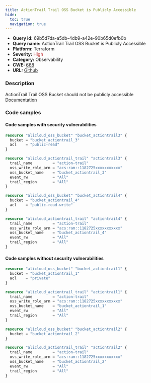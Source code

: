 ```yaml
---
title: ActionTrail Trail OSS Bucket is Publicly Accessible
hide:
  toc: true
  navigation: true
---
```


<style>
  .highlight .hll {
    background-color: #ff171742;
  }
  .md-content {
    max-width: 1100px;
    margin: 0 auto;
  }
</style>

-   **Query id:** 69b5d7da-a5db-4db9-a42e-90b65d0efb0b
-   **Query name:** ActionTrail Trail OSS Bucket is Publicly Accessible
-   **Platform:** Terraform
-   **Severity:** <span style="color:#bb2124">High</span>
-   **Category:** Observability
-   **CWE:** <a href="https://cwe.mitre.org/data/definitions/668.html" onclick="newWindowOpenerSafe(event, 'https://cwe.mitre.org/data/definitions/668.html')">668</a>
-   **URL:** [Github](https://github.com/Checkmarx/kics/tree/master/assets/queries/terraform/alicloud/actiontrail_trail_oss_bucket_is_publicly_accessible)

### Description
ActionTrail Trail OSS Bucket should not be publicly accessible<br>
[Documentation](https://registry.terraform.io/providers/aliyun/alicloud/latest/docs/resources/actiontrail_trail)

### Code samples
#### Code samples with security vulnerabilities
```tf title="Positive test num. 1 - tf file" hl_lines="3"
resource "alicloud_oss_bucket" "bucket_actiontrail3" {
  bucket = "bucket_actiontrail_3"
  acl    = "public-read"
}

resource "alicloud_actiontrail_trail" "actiontrail3" {
  trail_name         = "action-trail"
  oss_write_role_arn = "acs:ram::1182725xxxxxxxxxxx"
  oss_bucket_name    = "bucket_actiontrail_3"
  event_rw           = "All"
  trail_region       = "All"
}


```
```tf title="Positive test num. 2 - tf file" hl_lines="3"
resource "alicloud_oss_bucket" "bucket_actiontrail4" {
  bucket = "bucket_actiontrail_4"
  acl    = "public-read-write"
}

resource "alicloud_actiontrail_trail" "actiontrail4" {
  trail_name         = "action-trail"
  oss_write_role_arn = "acs:ram::1182725xxxxxxxxxxx"
  oss_bucket_name    = "bucket_actiontrail_4"
  event_rw           = "All"
  trail_region       = "All"
}

```


#### Code samples without security vulnerabilities
```tf title="Negative test num. 1 - tf file"
resource "alicloud_oss_bucket" "bucket_actiontrail1" {
  bucket = "bucket_actiontrail_1"
  acl    = "private"
}

resource "alicloud_actiontrail_trail" "actiontrail1" {
  trail_name         = "action-trail"
  oss_write_role_arn = "acs:ram::1182725xxxxxxxxxxx"
  oss_bucket_name    = "bucket_actiontrail_1"
  event_rw           = "All"
  trail_region       = "All"
}

```
```tf title="Negative test num. 2 - tf file"
resource "alicloud_oss_bucket" "bucket_actiontrail2" {
  bucket = "bucket_actiontrail_2"
}

resource "alicloud_actiontrail_trail" "actiontrail2" {
  trail_name         = "action-trail"
  oss_write_role_arn = "acs:ram::1182725xxxxxxxxxxx"
  oss_bucket_name    = "bucket_actiontrail_2"
  event_rw           = "All"
  trail_region       = "All"
}

```
